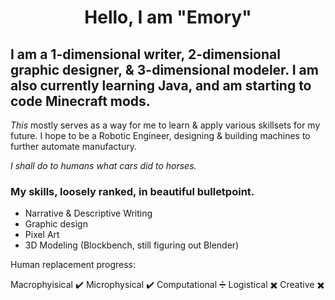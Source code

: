<h1 align="center"> Hello, I am "Emory"

## I am a 1-dimensional writer, 2-dimensional graphic designer, & 3-dimensional modeler. I am also currently learning Java, and am starting to code Minecraft mods.

_This_ mostly serves as a way for me to learn & apply various skillsets for my future.
I hope to be a Robotic Engineer, designing & building machines to further automate manufactury. 

_I shall do to humans what cars did to horses._

### My skills, loosely ranked, in beautiful bulletpoint.
- Narrative & Descriptive Writing
- Graphic design
- Pixel Art
- 3D Modeling (Blockbench, still figuring out Blender)

Human replacement progress:

Macrophyisical ✔️ Microphysical ✔️ Computational ➗ Logistical ✖️ Creative ✖️
